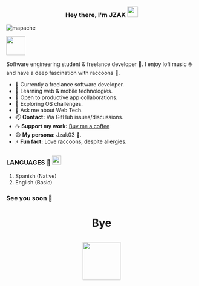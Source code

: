 <h3 align="center">Hey there, I'm JZAK</a> <img src="https://emojis.slackmojis.com/emojis/images/1579216111/7550/pikachu_wave.gif?1579216111" width="28" /> </h3>

![mapache](https://www.torresdelaalameda.org/wp-content/uploads/2020/10/banner-mapache.jpg)

<img src="https://emoji.gg/assets/emoji/6449_RocketInABlanket.png" width="50" />

Software engineering student & freelance developer 🧑. I enjoy lofi music ☕ and have a deep fascination with raccoons 🦝.

* 🔭 Currently a freelance software developer.
* 🌱 Learning web & mobile technologies.
* 👯 Open to productive app collaborations.
* 🤔 Exploring OS challenges.
* 💬 Ask me about Web Tech.
* 📫 **Contact:** Via GitHub issues/discussions.
* ☕ **Support my work:** [Buy me a coffee](https://ko-fi.com/your_ko_fi_link_here)
* 😄 **My persona:** Jzak03 🦝.
* ⚡ **Fun fact:** Love raccoons, despite allergies.

### LANGUAGES 🦝 <img src="https://emoji.gg/assets/emoji/6958_raccoon.png" width="24" />

1. Spanish (Native)
2. English (Basic)

### See you soon 🦝
<h1 align="center">Bye</a><br/><br/> <img src="https://emoji.gg/assets/emoji/3489-raccoon-roll.gif" width="100" /> </h1>
